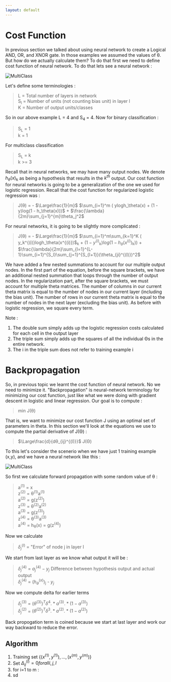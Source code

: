 ```yaml
---
layout: default
---
```



 <script type="text/x-mathjax-config">
    MathJax.Hub.Config({
      tex2jax: {
        skipTags: ['script', 'noscript', 'style', 'textarea', 'pre'],
        inlineMath: [['$','$']]
      }
    });
  </script>
  <script src="https://cdn.mathjax.org/mathjax/latest/MathJax.js?config=TeX-AMS-MML_HTMLorMML" type="text/javascript"></script> 

# Cost Function

In previous section we talked about using neural network to create a Logical AND, OR, and XNOR gate. In those examples we assumed the values of θ. But how do we actually calculate them? To do that first we need to define cost function of neural network. To do that lets see a neural network :

![MultiClass](https://m3verma.github.io/Machine_Learning/Coursera_AndrewNG_Course/Images/Neural_Network/MultiClass.png)

Let's define some terminologies :
> L = Total number of layers in network<br>
> S<sub>l</sub> = Number of units (not counting bias unit) in layer l<br>
> K = Number of output units/classes 

So in our above example L = 4 and S<sub>4</sub> = 4. Now for binary classification :
> S<sub>L</sub> = 1<br>
> k = 1 

For multiclass classification
> S<sub>L</sub> = k<br>
> k >= 3 

Recall that in neural networks, we may have many output nodes. We denote $h_θ(x)$<sub>k</sub> as being a hypothesis that results in the $k^{th}$ output. Our cost function for neural networks is going to be a generalization of the one we used for logistic regression. Recall that the cost function for regularized logistic regression was :

> J(θ) = - $\Large\frac{1}{m}$ $\sum_{i=1}^m ( ylogh_\theta(x) + (1 - y)log(1 - h_\theta(x)))$ + $\frac{\lambda}{2m}\sum_{j=1}^{m}\theta_j^2$

For neural networks, it is going to be slightly more complicated :

> J(θ) = - $\Large\frac{1}{m}$ $\sum_{i=1}^m\sum_{k=1}^K ( y_k^{(i)}logh_\theta(x^{(i)})$<sub>k</sub> + $(1 - y^{(i)}$<sub>k</sub>$)log(1 - h_\theta(x^{(i)})$<sub>k</sub>$))$ + $\frac{\lambda}{2m}\sum_{l=1}^{L-1}\sum_{i=1}^{S_l}\sum_{j=1}^{S_{l+1}}(\theta_{ji}^{(l)})^2$

We have added a few nested summations to account for our multiple output nodes. In the first part of the equation, before the square brackets, we have an additional nested summation that loops through the number of output nodes. In the regularization part, after the square brackets, we must account for multiple theta matrices. The number of columns in our current theta matrix is equal to the number of nodes in our current layer (including the bias unit). The number of rows in our current theta matrix is equal to the number of nodes in the next layer (excluding the bias unit). As before with logistic regression, we square every term.

Note :
1. The double sum simply adds up the logistic regression costs calculated for each cell in the output layer
2. The triple sum simply adds up the squares of all the individual Θs in the entire network.
3. The i in the triple sum does not refer to training example i

# Backpropagation

So, in previous topic we learnt the cost function of neural network. No we need to minimize it. "Backpropagation" is neural-network terminology for minimizing our cost function, just like what we were doing with gradient descent in logistic and linear regression. Our goal is to compute :
> min J(θ)

That is, we want to minimize our cost function J using an optimal set of parameters in theta. In this section we'll look at the equations we use to compute the partial derivative of J(Θ) :
> $\Large\frac{d}{dθ_{ij}^{(l)}}$ J(Θ)

To this let's consider the scenerio when we have just 1 training example (x,y), and we have a neural network like this :

![MultiClass](https://m3verma.github.io/Machine_Learning/Coursera_AndrewNG_Course/Images/Neural_Network/MultiClass.png)

So first we calculate forward propagation with some random value of θ :
> a<sup>(1)</sup> = x<br>
> z<sup>(2)</sup> = θ<sup>(1)</sup>a<sup>(1)</sup><br>
> a<sup>(2)</sup> = g(z<sup>(2)</sup>) <br>
> z<sup>(3)</sup> = θ<sup>(2)</sup>a<sup>(2)</sup><br>
> a<sup>(3)</sup> = g(z<sup>(3)</sup>) <br>
> z<sup>(4)</sup> = θ<sup>(3)</sup>a<sup>(3)</sup><br>
> a<sup>(4)</sup> = h<sub>θ</sub>(x) = g(z<sup>(4)</sup>) <br>

Now we calculate 
> $\delta_j^{(l)}$ = "Error" of node j in layer l

We start from last layer as we know what output it will be :
> $\delta_j^{(4)}$ = $a_j^{(4)} - y_j$ Difference between hypothesis output and actual output<br>
> $\delta_j^{(4)}$ = $(h_θ^{(x)})$<sub>j</sub> - $y_j$

Now we compute delta for earlier terms
> $\delta_j^{(3)}$ = $(θ^{(3)})^T\delta^{4} .* a^{(3)} .* (1 - a^{(3)})$<br>
> $\delta_j^{(2)}$ = $(θ^{(2)})^T\delta^{3} .* a^{(2)} .* (1 - a^{(2)})$<br>

Back propogation term is coined because we start at last layer and work our way backward to reduce the error.

## Algorithm

1. Training set {$(x^{(1)}, y^{(1)}), ... , (x^{(m)}, y^{(m)})$}<br>
2. Set $\Delta_{ij}^{(l)} = 0 for all i,j,l$
3. for i=1 to m :
 1. sd
